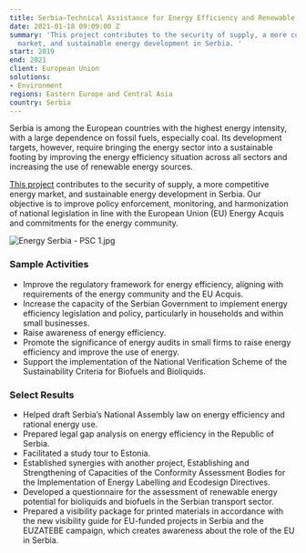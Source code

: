 ```yaml
---
title: Serbia—Technical Assistance for Energy Efficiency and Renewable Energy Sources
date: 2021-01-18 09:09:00 Z
summary: 'This project contributes to the security of supply, a more competitive energy
  market, and sustainable energy development in Serbia. '
start: 2019
end: 2021
client: European Union
solutions:
- Environment
regions: Eastern Europe and Central Asia
country: Serbia
---
```


Serbia is among the European countries with the highest energy intensity, with a large dependence on fossil fuels, especially coal. Its development targets, however, require bringing the energy sector into a sustainable footing by improving the energy efficiency situation across all sectors and increasing the use of renewable energy sources. 

[This project](https://neap-res-directive.euzatebe.rs/en) contributes to the security of supply, a more competitive energy market, and sustainable energy development in Serbia. Our objective is to improve policy enforcement, monitoring, and harmonization of national legislation in line with the European Union (EU) Energy Acquis and commitments for the energy community.

![Energy Serbia - PSC 1.jpg](/uploads/Energy%20Serbia%20-%20PSC%201.jpg)

### Sample Activities

* Improve the regulatory framework for energy efficiency, aligning with requirements of the energy community and the EU Acquis. 
* Increase the capacity of the Serbian Government to implement energy efficiency legislation and policy, particularly in households and within small businesses.
* Raise awareness of energy efficiency.
* Promote the significance of energy audits in small firms to raise energy efficiency and improve the use of energy.
* Support the implementation of the National Verification Scheme of the Sustainability Criteria for Biofuels and Bioliquids.

### Select Results
 
* Helped draft Serbia’s National Assembly law on energy efficiency and rational energy use.
* Prepared legal gap analysis on energy efficiency in the Republic of Serbia.
* Facilitated a study tour to Estonia. 
* Established synergies with another project, Establishing and Strengthening of Capacities of the Conformity Assessment Bodies for the Implementation of Energy Labelling and Ecodesign Directives.
* Developed a questionnaire for the assessment of renewable energy potential for bioliquids and biofuels in the Serbian transport sector.
* Prepared a visibility package for printed materials in accordance with the new visibility guide for EU-funded projects in Serbia and the EUZATEBE campaign, which creates awareness about the role of the EU in Serbia.